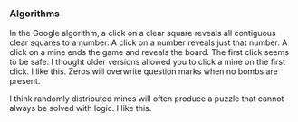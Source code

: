 ### Algorithms

In the Google algorithm, a click on a clear square reveals all contiguous clear squares to a number. A click on a number reveals just that number. A click on a mine ends the game and reveals the board. The first click seems to be safe. I thought older versions allowed you to click a mine on the first click. I like this. Zeros will overwrite question marks when no bombs are present.

I think randomly distributed mines will often produce a puzzle that cannot always be solved with logic. I like this.